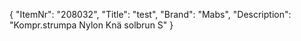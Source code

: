 {
  "ItemNr": "208032",
  "Title": "test",
  "Brand": "Mabs",
  "Description": "Kompr.strumpa Nylon Knä solbrun S"
}